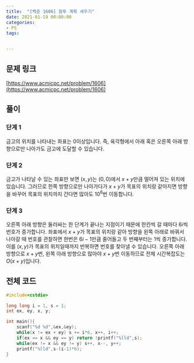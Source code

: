 ```yaml
---
title:  "[백준 1606] 침투 계획 세우기"
date: 2021-01-19 00:00:00
categories: 
- PS
tags:


---
```


## 문제 링크
[https://www.acmicpc.net/problem/1606](https://www.acmicpc.net/problem/1606)

## 풀이

### 단계 1

금고의 위치를 나타내는 좌표는 0이상입니다. 즉, 육각형에서 아래 혹은 오른쪽 아래 방향으로만 나아가도 금고에 도달할 수 있습니다.

### 단계 2

금고가 나타날 수 있는 좌표만 보면 $(x,y)$는 $(0,0)$에서 $x+y$만큼 떨어져 있는 위치에 있습니다. 그러므로 한쪽 방향으로만 나아가다가 $x+y$가 목표의 위치랑 같아지면 방향을 바꾸어 목표의 위치까지 간다면 많아도 $10^6$번 이동합니다.

### 단계 3

오른쪽 아래 방향은 둘러싸는 한 단계가 끝나는 지점이기 때문에 한칸씩 갈 때마다 $6i$씩 번호가 증가합니다. 좌표에서 $x+y$가 목표의 위치랑 같아 방향을 왼쪽 아래로 바꿔서 나아갈 때 번호를 관찰하면 한번은 $6i-1$만큼 줄어들고 두 번째부터는 1씩 증가합니다. 이를 $(x, y)$가 목표의 위치일때까지 반복하면 번호를 찾아낼 수 있습니다. 오른쪽 아래 방향으로 $x+y$번, 왼쪽 아래 방향으로 많아야 $x+y$번 이동하므로 전체 시간복잡도는 $O(x+y)$입니다.

## 전체 코드

```cpp
#include<cstdio>

long long i = 1, s = 1;
int ex, ey, x, y;

int main(){
    scanf("%d %d",&ex,&ey);
    while(x != ex + ey) s += i*6, x++, i++;
    if(ex == x && ey == y) return !printf("%lld",s);
    while(ex != x && ey != y) s++, x--, y++;
    printf("%lld",s-(i-1)*6);
}
```
